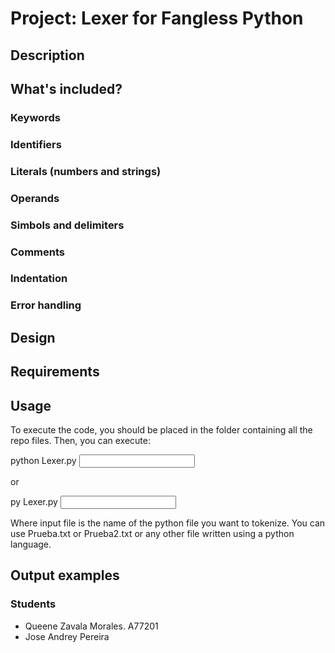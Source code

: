 # Project: Lexer for Fangless Python

## Description



## What's included? 

### Keywords


### Identifiers


### Literals (numbers and strings)


### Operands


### Simbols and delimiters


### Comments




### Indentation


### Error handling




## Design 


## Requirements



## Usage

To execute the code, you should be placed in the folder containing all the repo files. 
Then, you can execute: 

python Lexer.py <input file>

or 

py Lexer.py <input file> 

Where input file is the name of the python file you want to tokenize. You can use Prueba.txt or Prueba2.txt or any other file written using a python language. 


##  Output examples





### Students
* Queene Zavala Morales. A77201
* Jose Andrey Pereira
